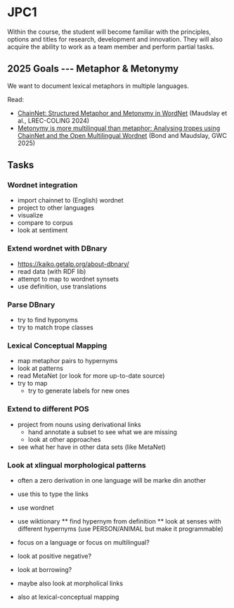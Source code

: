 # JPC1
Within the course, the student will become familiar with the principles, options and titles for research, development and innovation. They will also acquire the ability to work as a team member and perform partial tasks.

## 2025 Goals --- Metaphor & Metonymy

We want to document lexical metaphors in multiple languages.

Read:
 * [ChainNet: Structured Metaphor and Metonymy in WordNet](https://aclanthology.org/2024.lrec-main.266/) (Maudslay et al., LREC-COLING 2024)
 * [Metonymy is more multilingual than metaphor: Analysing tropes using ChainNet and the Open Multilingual Wordnet](https://github.com/unipv-larl/GWC2025/releases/download/papers/GWC2025_paper_36.pdf)  (Bond and Maudslay, GWC 2025)



## Tasks

### Wordnet integration
 * import chainnet to (English) wordnet
 * project to other languages
 * visualize
 * compare to corpus
 * look at sentiment
 
### Extend wordnet with DBnary
 * https://kaiko.getalp.org/about-dbnary/
 * read data (with RDF lib) 
 * attempt to map to wordnet synsets
 * use definition, use translations

### Parse DBnary
 * try to find hyponyms
 * try to match trope classes

### Lexical Conceptual Mapping
 * map metaphor pairs to hypernyms
 * look at patterns
 * read MetaNet (or look for more up-to-date source)
 * try to map
   * try to generate labels for new ones

### Extend to different POS 
 * project from nouns using derivational links
   * hand annotate a subset to see what we are missing
   * look at other approaches
 * see what her have in other data sets (like MetaNet)


### Look at xlingual morphological patterns
 * often a zero derivation in one language will be marke din another
 * use this to type the links

 * use wordnet
 * use wiktionary
 ** find hypernym from definition
 ** look at senses with different hypernyms (use PERSON/ANIMAL but make it programmable)
 * focus on a language or focus on multilingual?
 * look at positive negative?
 * look at borrowing?

 * maybe also look at morpholical links
 * also at lexical-conceptual mapping
